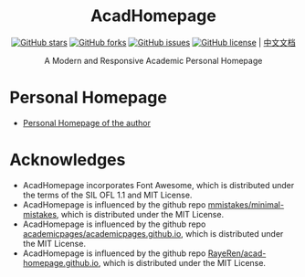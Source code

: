 <!-- README文件，在仓库主页README部分显示 -->
<h1 align="center">
AcadHomepage
</h1>

<div align="center">

[![GitHub stars](https://img.shields.io/github/stars/QinCheng0928/QinCheng0928.github.io)](https://github.com/QinCheng0928/QinCheng0928.github.io)
[![GitHub forks](https://img.shields.io/github/forks/QinCheng0928/QinCheng0928.github.io)](https://github.com/QinCheng0928/QinCheng0928.github.io)
[![GitHub issues](https://img.shields.io/github/issues/QinCheng0928/QinCheng0928.github.io)](https://github.com/QinCheng0928/QinCheng0928.github.io)
[![GitHub license](https://img.shields.io/github/license/QinCheng0928/QinCheng0928.github.io)](https://github.com/QinCheng0928/QinCheng0928.github.io/blob/main/LICENSE)  | [中文文档](./docs/README-zh.md) 
</div>

<p align="center">A Modern and Responsive Academic Personal Homepage</p>


# Personal Homepage
- [Personal Homepage of the author](https://QinCheng0928.github.io/)


# Acknowledges

- AcadHomepage incorporates Font Awesome, which is distributed under the terms of the SIL OFL 1.1 and MIT License.
- AcadHomepage is influenced by the github repo [mmistakes/minimal-mistakes](https://github.com/mmistakes/minimal-mistakes), which is distributed under the MIT License.
- AcadHomepage is influenced by the github repo [academicpages/academicpages.github.io](https://github.com/academicpages/academicpages.github.io), which is distributed under the MIT License.
- AcadHomepage is influenced by the github repo [RayeRen/acad-homepage.github.io](https://github.com/RayeRen/acad-homepage.github.io), which is distributed under the MIT License.